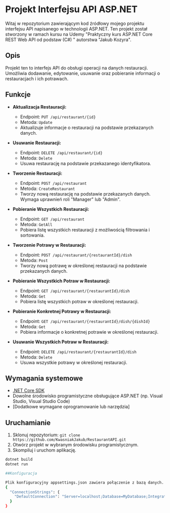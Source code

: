 # Projekt Interfejsu API ASP.NET

Witaj w repozytorium zawierającym kod źródłowy mojego projektu interfejsu API napisanego w technologii ASP.NET. Ten projekt został stworzony w ramach kursu na Udemy "Praktyczny kurs ASP.NET Core REST Web API od podstaw (C#)
" autorstwa "Jakub Kozyra".

## Opis

Projekt ten to interfejs API do obsługi operacji na danych restauracji. Umożliwia dodawanie, edytowanie, usuwanie oraz pobieranie informacji o restauracjach i ich potrawach.

## Funkcje

- **Aktualizacja Restauracji:**
  - Endpoint: `PUT /api/restaurant/{id}`
  - Metoda: `Update`
  - Aktualizuje informacje o restauracji na podstawie przekazanych danych.

- **Usuwanie Restauracji:**
  - Endpoint: `DELETE /api/restaurant/{id}`
  - Metoda: `Delete`
  - Usuwa restaurację na podstawie przekazanego identyfikatora.

- **Tworzenie Restauracji:**
  - Endpoint: `POST /api/restaurant`
  - Metoda: `CreateRestaurant`
  - Tworzy nową restaurację na podstawie przekazanych danych. Wymaga uprawnień roli "Manager" lub "Admin".

- **Pobieranie Wszystkich Restauracji:**
  - Endpoint: `GET /api/restaurant`
  - Metoda: `GetAll`
  - Pobiera listę wszystkich restauracji z możliwością filtrowania i sortowania.

- **Tworzenie Potrawy w Restauracji:**
  - Endpoint: `POST /api/restaurant/{restaurantId}/dish`
  - Metoda: `Post`
  - Tworzy nową potrawę w określonej restauracji na podstawie przekazanych danych.

- **Pobieranie Wszystkich Potraw w Restauracji:**
  - Endpoint: `GET /api/restaurant/{restaurantId}/dish`
  - Metoda: `Get`
  - Pobiera listę wszystkich potraw w określonej restauracji.

- **Pobieranie Konkretnej Potrawy w Restauracji:**
  - Endpoint: `GET /api/restaurant/{restaurantId}/dish/{dishId}`
  - Metoda: `Get`
  - Pobiera informacje o konkretnej potrawie w określonej restauracji.

- **Usuwanie Wszystkich Potraw w Restauracji:**
  - Endpoint: `DELETE /api/restaurant/{restaurantId}/dish`
  - Metoda: `Delete`
  - Usuwa wszystkie potrawy w określonej restauracji.

## Wymagania systemowe

- [.NET Core SDK](https://dotnet.microsoft.com/download)
- Dowolne środowisko programistyczne obsługujące ASP.NET (np. Visual Studio, Visual Studio Code)
- [Dodatkowe wymagane oprogramowanie lub narzędzia]

## Uruchamianie

1. Sklonuj repozytorium: `git clone https://github.com/KwasniakJakub/RestaurantAPI.git`
2. Otwórz projekt w wybranym środowisku programistycznym.
3. Skompiluj i uruchom aplikację.

```bash
dotnet build
dotnet run

##Konfiguracja

Plik konfiguracyjny appsettings.json zawiera połączenie z bazą danych.
{
  "ConnectionStrings": {
    "DefaultConnection": "Server=localhost;Database=MyDatabase;Integrated Security=True;"
  }
}
